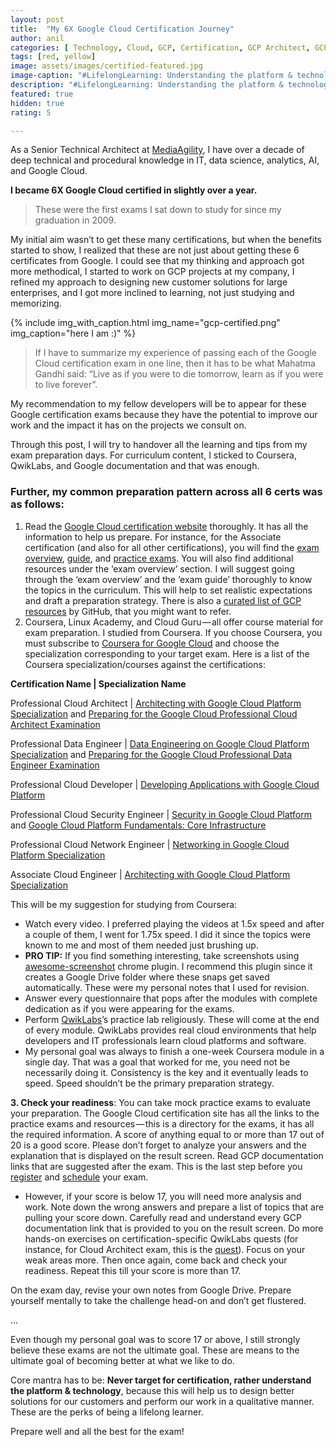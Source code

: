 ```yaml
---
layout: post
title:  "My 6X Google Cloud Certification Journey"
author: anil
categories: [ Technology, Cloud, GCP, Certification, GCP Architect, GCP Data Engineer, GCP Security Engineer,GCP Network Engineer, GCP Developer, GCP Associate Engineer ]
tags: [red, yellow]
image: assets/images/certified-featured.jpg
image-caption: "#LifelongLearning: Understanding the platform & technology, over just getting certified"
description: "#LifelongLearning: Understanding the platform & technology, over just getting certified"
featured: true
hidden: true
rating: 5

---
```


As a Senior Technical Architect at [MediaAgility](https://www.mediaagility.com/), I have over a decade of deep technical and procedural knowledge in IT, data science, analytics, AI, and Google Cloud.

**I became 6X Google Cloud certified in slightly over a year.**

> These were the first exams I sat down to study for since my graduation in 2009.

My initial aim wasn’t to get these many certifications, but when the benefits started to show, I realized that these are not just about getting these 6 certificates from Google. I could see that my thinking and approach got more methodical, I started to work on GCP projects at my company, I refined my approach to designing new customer solutions for large enterprises, and I got more inclined to learning, not just studying and memorizing.

{% include img_with_caption.html img_name="gcp-certified.png"
img_caption="here I am :)" %}

> If I have to summarize my experience of passing each of the Google Cloud certification exam in one line, then it has to be what Mahatma Gandhi said: “Live as if you were to die tomorrow, learn as if you were to live forever”.

My recommendation to my fellow developers will be to appear for these Google certification exams because they have the potential to improve our work and the impact it has on the projects we consult on.

Through this post, I will try to handover all the learning and tips from my exam preparation days. For curriculum content, I sticked to Coursera, QwikLabs, and Google documentation and that was enough.

### Further, my common preparation pattern across all 6 certs was as follows:

1.  Read the [Google Cloud certification website](https://cloud.google.com/certification/) thoroughly. It has all the information to help us prepare. For instance, for the Associate certification (and also for all other certifications), you will find the [exam overview](https://cloud.google.com/certification/cloud-engineer/), [guide](https://cloud.google.com/certification/guides/cloud-engineer/), and [practice exams](https://cloud.google.com/certification/practice-exam/cloud-engineer). You will also find additional resources under the ‘exam overview’ section. I will suggest going through the ‘exam overview’ and the ‘exam guide’ thoroughly to know the topics in the curriculum. This will help to set realistic expectations and draft a preparation strategy. There is also a [curated list of GCP resources](https://github.com/ddneves/awesome-gcp-certifications) by GitHub, that you might want to refer.
2.  Coursera, Linux Academy, and Cloud Guru — all offer course material for exam preparation. I studied from Coursera. If you choose Coursera, you must subscribe to [Coursera for Google Cloud](https://www.coursera.org/googlecloud) and choose the specialization corresponding to your target exam. Here is a list of the Coursera specialization/courses against the certifications:

**Certification Name \| Specialization Name**

Professional Cloud Architect \| [Architecting with Google Cloud Platform Specialization](https://www.coursera.org/specializations/gcp-architecture) and [Preparing for the Google Cloud Professional Cloud Architect Examination](https://www.coursera.org/lecture/preparing-cloud-professional-cloud-architect-exam/introduction-qMLHZ)

Professional Data Engineer \| [Data Engineering on Google Cloud Platform Specialization](https://www.coursera.org/specializations/gcp-data-machine-learning) and [Preparing for the Google Cloud Professional Data Engineer Examination](https://www.coursera.org/learn/preparing-cloud-professional-data-engineer-exam)

Professional Cloud Developer \| [Developing Applications with Google Cloud Platform](https://www.coursera.org/specializations/developing-apps-gcp?utm_source=googlecloud&utm_medium=institutions&utm_campaign=GoogleCloud_Training_AppDev_Specialization)

Professional Cloud Security Engineer \| [Security in Google Cloud Platform](https://www.coursera.org/specializations/security-google-cloud-platform/?utm_source=googlecloud&utm_medium=institutions&utm_campaign=GoogleCloud_PCSE_Security) and [Google Cloud Platform Fundamentals: Core Infrastructure](https://www.coursera.org/learn/gcp-fundamentals/?utm_source=googlecloud&utm_medium=institutions&utm_campaign=GoogleCloud_Training_Security)

Professional Cloud Network Engineer \| [Networking in Google Cloud Platform Specialization](https://www.coursera.org/specializations/networking-google-cloud-platform?utm_source=googlecloud&utm_medium=institutions&utm_campaign=GoogleCloud_Training_Networking_Specialization)

Associate Cloud Engineer \| [Architecting with Google Cloud Platform Specialization](https://www.coursera.org/specializations/gcp-architecture)

This will be my suggestion for studying from Coursera:

*   Watch every video. I preferred playing the videos at 1.5x speed and after a couple of them, I went for 1.75x speed. I did it since the topics were known to me and most of them needed just brushing up.
*   **PRO TIP:** If you find something interesting, take screenshots using [awesome-screenshot](https://www.awesomescreenshot.com/) chrome plugin. I recommend this plugin since it creates a Google Drive folder where these snaps get saved automatically. These were my personal notes that I used for revision.
*   Answer every questionnaire that pops after the modules with complete dedication as if you were appearing for the exams.
*   Perform [QwikLabs](https://google.qwiklabs.com/)’s practice lab religiously. These will come at the end of every module. QwikLabs provides real cloud environments that help developers and IT professionals learn cloud platforms and software.
*   My personal goal was always to finish a one-week Coursera module in a single day. That was a goal that worked for me, you need not be necessarily doing it. Consistency is the key and it eventually leads to speed. Speed shouldn’t be the primary preparation strategy.

**3\. Check your readiness**: You can take mock practice exams to evaluate your preparation. The Google Cloud certification site has all the links to the practice exams and resources — this is a directory for the exams, it has all the required information. A score of anything equal to or more than 17 out of 20 is a good score. Please don’t forget to analyze your answers and the explanation that is displayed on the result screen. Read GCP documentation links that are suggested after the exam. This is the last step before you [register](https://cloud.google.com/certification/register/) and [schedule](https://www.webassessor.com/googlecloud/) your exam.

*   However, if your score is below 17, you will need more analysis and work. Note down the wrong answers and prepare a list of topics that are pulling your score down. Carefully read and understand every GCP documentation link that is provided to you on the result screen. Do more hands-on exercises on certification-specific QwikLabs quests (for instance, for Cloud Architect exam, this is the [quest](https://google.qwiklabs.com/courses/844?utm_source=gcp&utm_medium=site&utm_campaign=certification)). Focus on your weak areas more. Then once again, come back and check your readiness. Repeat this till your score is more than 17.

On the exam day, revise your own notes from Google Drive. Prepare yourself mentally to take the challenge head-on and don’t get flustered.

...

Even though my personal goal was to score 17 or above, I still strongly believe these exams are not the ultimate goal. These are means to the ultimate goal of becoming better at what we like to do.

Core mantra has to be: **Never target for certification, rather understand the platform & technology**, because this will help us to design better solutions for our customers and perform our work in a qualitative manner. These are the perks of being a lifelong learner.

Prepare well and all the best for the exam!